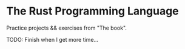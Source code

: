 # The Rust Programming Language
Practice projects &amp;&amp; exercises from "The book".

TODO: Finish when I get more time...
